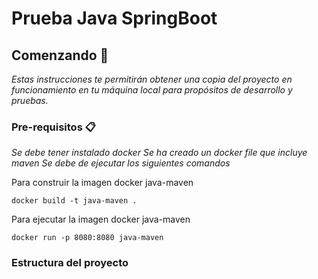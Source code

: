 # Prueba Java SpringBoot

## Comenzando 🚀

_Estas instrucciones te permitirán obtener una copia del proyecto en funcionamiento en tu máquina local para propósitos de desarrollo y pruebas._

### Pre-requisitos 📋
_Se debe tener instalado docker_
_Se ha creado un docker file que incluye maven_
_Se debe de ejecutar los siguientes comandos_

Para construir la imagen docker java-maven
```
docker build -t java-maven .
```
Para ejecutar la imagen docker java-maven
```
docker run -p 8080:8080 java-maven 
```
### Estructura del proyecto
